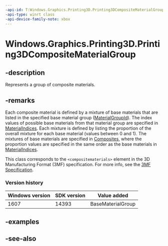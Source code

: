 ```yaml
---
-api-id: T:Windows.Graphics.Printing3D.Printing3DCompositeMaterialGroup
-api-type: winrt class
-api-device-family-note: xbox
---
```


<!-- Class syntax.
public class Printing3DCompositeMaterialGroup : Windows.Graphics.Printing3D.IPrinting3DCompositeMaterialGroup, Windows.Graphics.Printing3D.IPrinting3DCompositeMaterialGroup2
-->

# Windows.Graphics.Printing3D.Printing3DCompositeMaterialGroup

## -description
Represents a group of composite materials.

## -remarks
Each composite material is defined by a mixture of base materials that are listed in the specified base material group ([MaterialGroupId](printing3dcompositematerialgroup_materialgroupid.md)). The index values of possible base materials from that material group are specified in [MaterialIndices](printing3dcompositematerialgroup_materialindices.md). Each mixture is defined by listing the proportion of the overall mixture for each base material (values between 0 and 1). The mixtures of base materials are specified in [Composites](printing3dcompositematerialgroup_composites.md), where the proportion values are specified in the same order as the base materials in [MaterialIndices](printing3dcompositematerialgroup_materialindices.md).

This class corresponds to the `<compositematerials>` element in the 3D Manufacturing Format (3MF) specification. For more info, see the [3MF Specification](http://3mf.io/what-is-3mf/3mf-specification/).

### Version history

| Windows version | SDK version | Value added |
| -- | -- | -- |
| 1607 | 14393 | BaseMaterialGroup |

## -examples

## -see-also
